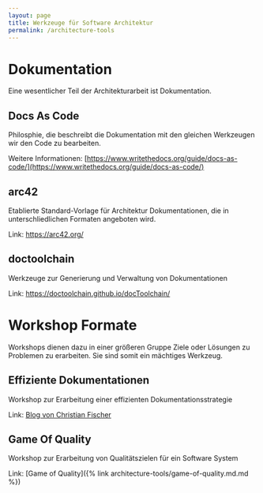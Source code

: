```yaml
---
layout: page
title: Werkzeuge für Software Architektur 
permalink: /architecture-tools
---
```


# Dokumentation

Eine wesentlicher Teil der Architekturarbeit ist Dokumentation.

## Docs As Code

Philosphie, die beschreibt die Dokumentation mit den gleichen Werkzeugen wir den Code zu bearbeiten.

Weitere Informationen: [https://www.writethedocs.org/guide/docs-as-code/](https://www.writethedocs.org/guide/docs-as-code/)


## arc42

Etablierte Standard-Vorlage für Architektur Dokumentationen, die in unterschliedlichen Formaten angeboten wird.

Link: https://arc42.org/

## doctoolchain

Werkzeuge zur Generierung und Verwaltung von Dokumentationen 

Link: https://doctoolchain.github.io/docToolchain/


# Workshop Formate

Workshops dienen dazu in einer größeren Gruppe Ziele oder Lösungen zu Problemen zu erarbeiten. Sie sind somit ein mächtiges Werkzeug.

## Effiziente Dokumentationen

Workshop zur Erarbeitung einer effizienten Dokumentationsstrategie

Link: [Blog von Christian Fischer](https://agiledojo.de/2019-03-27-dokumentationsstrategie/)

## Game Of Quality

Workshop zur Erarbeitung von Qualitätszielen für ein Software System

Link: [Game of Quality]({% link architecture-tools/game-of-quality.md.md %})